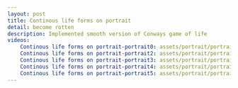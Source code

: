 ```yaml
---
layout: post
title: Continous life forms on portrait
detail: become rotten
description: Implemented smooth version of Conways game of life
videos:
    Continous life forms on portrait-portrait0: assets/portrait/portrait0.mkv
    Continous life forms on portrait-portrait2: assets/portrait/portrait2.mkv
    Continous life forms on portrait-portrait3: assets/portrait/portrait3.mkv
    Continous life forms on portrait-portrait4: assets/portrait/portrait4.mkv
    Continous life forms on portrait-portrait5: assets/portrait/portrait5.mkv
---
```


